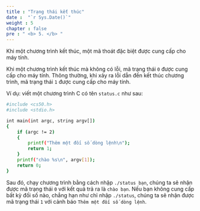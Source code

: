 ```yaml
---
title : "Trạng thái kết thúc"
date :  "`r Sys.Date()`" 
weight : 5 
chapter : false
pre : " <b> 5. </b> "
---
```

Khi một chương trình kết thúc, một mã thoát đặc biệt được cung cấp cho máy tính.

Khi một chương trình kết thúc mà không có lỗi, mã trạng thái `0` được cung cấp cho máy tính. Thông thường, khi xảy ra lỗi dẫn đến kết thúc chương trình, mã trạng thái `1` được cung cấp cho máy tính.

Ví dụ: viết một chương trình C có tên `status.c` như sau:

```bash
#include <cs50.h>
#include <stdio.h>

int main(int argc, string argv[])
{
    if (argc != 2)
    {
        printf("Thêm một đối số dòng lệnh\n");
        return 1;
    }
    printf("chào %s\n", argv[1]);
    return 0;
}
```

Sau đó, chạy chương trình bằng cách nhập `./status bạn`, chúng ta sẽ nhận được mã trạng thái `0` với kết quả trả ra là `chào bạn`. Nếu bạn không cung cấp bất kỳ đối số nào, chẳng hạn như chỉ nhập `./status`, chúng ta sẽ nhận được mã trạng thái `1` với cảnh báo `Thêm một đối số dòng lệnh`.